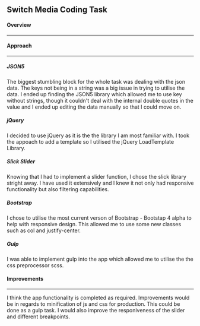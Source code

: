 ## Switch Media Coding Task

#### Overview

-------
#### Approach
-----
##### JSON5

The biggest stumbling block for the whole task was dealing with the json data.  The keys not being in a string was a big issue in trying to utilise the data.  I ended up finding the JSON5 library which allowed me to use key without strings, though it couldn't deal with the internal double quotes in the value and I ended up editing the data manually so that I could move on.

##### jQuery

I decided to use jQuery as it is the the library I am most familiar with. I took the appoach to add a  template so I utilised the jQuery LoadTemplate Library.


##### Slick Slider

Knowing that I had to implement a slider function, I chose the slick library stright away.  I have used it extensively and I knew it not only had responsive functionality but also filtering capabilities.

##### Bootstrap

I chose to utilise the most current verson of Bootstrap - Bootstap 4 alpha to help with responsive design.  This allowed me to use some new classes such as col and justify-center.

##### Gulp

I was able to implement gulp into the app which allowed me to utilise the the css preprocessor scss.

#### Improvements
-----

I think the app functionality is completed as required.  Improvements would be in regards to minification of js and css for production.  This could be done as a gulp task.
I would also improve the responiveness of the slider and different breakpoints.
